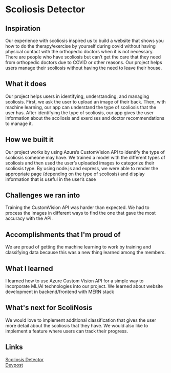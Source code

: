 # Scoliosis Detector
## Inspiration
Our experience with scoliosis inspired us to build a website that shows you how to do the therapy/exercise by yourself during covid without having physical contact with the orthopedic doctors when it is not necessary. There are people who have scoliosis but can’t get the care that they need from orthopedic doctors due to COVID or other reasons. Our project helps users manage their scoliosis without having the need to leave their house.

## What it does
Our project helps users in identifying, understanding, and managing scoliosis. First, we ask the user to upload an image of their back. Then, with machine learning, our app can understand the type of scoliosis that the user has. After identifying the type of scoliosis, our app gives the user information about the scoliosis and exercises and doctor recommendations to manage it.

## How we built it
Our project works by using Azure’s CustomVision API to identify the type of scoliosis someone may have. We trained a model with the different types of scoliosis and then used the user’s uploaded images to categorize their scoliosis type. By using node.js and express, we were able to render the appropriate page (depending on the type of scoliosis) and display information that is useful in the user’s case

## Challenges we ran into
Training the CustomVision API was harder than expected. We had to process the images in different ways to find the one that gave the most accuracy with the API.

## Accomplishments that I'm proud of
We are proud of getting the machine learning to work by training and classifying data because this was a new thing learned among the members.

## What I learned
I learned how to use Azure Custom Vision API for a simple way to incorporate ML/AI technologies into our project. We learned about website development in backend/frontend with MERN stack

## What's next for ScoliNosis
We would love to implement additional classification that gives the user more detail about the scoliosis that they have. We would also like to implement a feature where users can track their progress.

## Links
[Scoliosis Detector](obscure-badlands-65461.herokuapp.com) </br>
[Devpost](https://devpost.com/software/scolinosis?ref_content=user-portfolio&ref_feature=in_progress)
